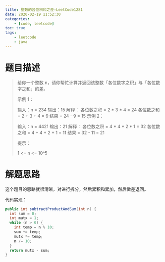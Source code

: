 ```yaml
---
title: 整数的各位积和之差—LeetCode1281
date: 2020-02-19 11:52:30
categories: 
	- [code, leetcode]
toc: true
tags: 
	- leetcode
	- java
---
```


# 题目描述

> 给你一个整数 n，请你帮忙计算并返回该整数「各位数字之积」与「各位数字之和」的差。
>
> 示例 1：
>
> 输入：n = 234
> 输出：15 
> 解释：
> 各位数之积 = 2 * 3 * 4 = 24 
> 各位数之和 = 2 + 3 + 4 = 9 
> 结果 = 24 - 9 = 15
> 示例 2：
>
> 输入：n = 4421
> 输出：21
> 解释： 
> 各位数之积 = 4 * 4 * 2 * 1 = 32 
> 各位数之和 = 4 + 4 + 2 + 1 = 11 
> 结果 = 32 - 11 = 21
>
>
> 提示：
>
> 1 <= n <= 10^5

<!--more-->

# 解题思路

这个题目的思路就很清晰，对进行拆分，然后累积和累加，然后做差返回。

代码实现：

```java
public int subtractProductAndSum(int n) {
  int sum = 0;
  int mutx = 1;
  while (n > 0) {
    int temp = n % 10;
    sum += temp;
    mutx *= temp;
    n /= 10;
  }
  return mutx - sum;
}
```

